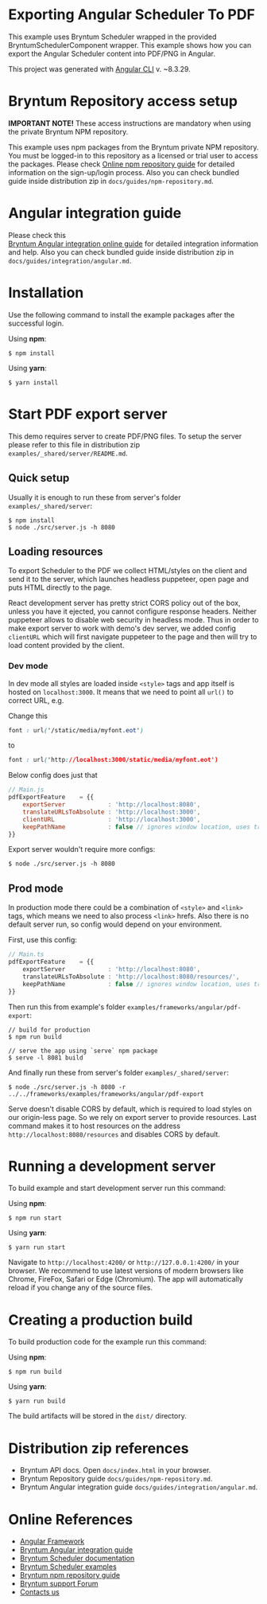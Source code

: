 # Exporting Angular Scheduler To PDF

This example uses Bryntum Scheduler wrapped in the provided BryntumSchedulerComponent wrapper.
This example shows how you can export the Angular Scheduler content into PDF/PNG in Angular.

This project was generated with [Angular CLI](https://github.com/angular/angular-cli) v.
~8.3.29.

# Bryntum Repository access setup

**IMPORTANT NOTE!** These access instructions are mandatory when using the private Bryntum NPM repository.

This example uses npm packages from the Bryntum private NPM repository. You must be logged-in to this repository as a
licensed or trial user to access the packages. Please
check [Online npm repository guide](https://bryntum.com/docs/scheduler/guide/Scheduler/npm-repository) for detailed information
on the sign-up/login process. Also you can check bundled guide inside distribution zip
in `docs/guides/npm-repository.md`.

# Angular integration guide

Please check this  
[Bryntum Angular integration online guide](https://bryntum.com/docs/scheduler/guide/Scheduler/integration/angular) for
detailed integration information and help. Also you can check bundled guide inside distribution zip
in `docs/guides/integration/angular.md`.

# Installation

Use the following command to install the example packages after the successful login.

Using **npm**:

```shell
$ npm install
```

Using **yarn**:

```shell
$ yarn install
```

# Start PDF export server

This demo requires server to create PDF/PNG files.
To setup the server please refer to this file in distribution zip `examples/_shared/server/README.md`.

## Quick setup

Usually it is enough to run these from server's folder `examples/_shared/server`:

```shell
$ npm install
$ node ./src/server.js -h 8080
```

## Loading resources

To export Scheduler to the PDF we collect HTML/styles on the client and send it to the server, which launches headless
puppeteer, open page and puts HTML directly to the page.

React development server has pretty strict CORS policy out of the box, unless you have it ejected, you cannot configure
response headers. Neither puppeteer allows to disable web security in headless mode. Thus in order to make export server
to work with demo's dev server, we added config `clientURL` which will first navigate puppeteer to the
page and then will
try to load content provided by the client.

### Dev mode

In dev mode all styles are loaded inside `<style>` tags and app itself is hosted on `localhost:3000`. It means that we
need to point all `url()` to correct URL, e.g.

Change this

```css
font : url('/static/media/myfont.eot')
```

to

```css
font : url('http://localhost:3000/static/media/myfont.eot')
```

Below config does just that

```javascript
// Main.js
pdfExportFeature    = {{
    exportServer            : 'http://localhost:8080',
    translateURLsToAbsolute : 'http://localhost:3000',
    clientURL               : 'http://localhost:3000',
    keepPathName            : false // ignores window location, uses translateURLsToAbsolute value
}}
```

Export server wouldn't require more configs:

```shell
$ node ./src/server.js -h 8080
```

## Prod mode

In production mode there could be a combination of `<style>` and `<link>` tags, which means we need to also
process `<link>`
hrefs. Also there is no default server run, so config would depend on your environment.

First, use this config:

```ts
// Main.ts
pdfExportFeature    = {{
    exportServer            : 'http://localhost:8080',
    translateURLsToAbsolute : 'http://localhost:8080/resources/',
    keepPathName            : false // ignores window location, uses translateURLsToAbsolute value
}}
```

Then run this from example's folder `examples/frameworks/angular/pdf-export`:

```shell
// build for production
$ npm run build

// serve the app using `serve` npm package
$ serve -l 8081 build
```

And finally run these from server's folder `examples/_shared/server`:

```shell
$ node ./src/server.js -h 8080 -r ../../frameworks/examples/frameworks/angular/pdf-export
```

Serve doesn't disable CORS by default, which is required to load styles on our origin-less page. So we rely on export
server to provide resources. Last command makes it to host resources on the address `http://localhost:8080/resources`
and disables CORS by default.

# Running a development server

To build example and start development server run this command:

Using **npm**:

```shell
$ npm run start
```

Using **yarn**:

```shell
$ yarn run start
```

Navigate to `http://localhost:4200/` or `http://127.0.0.1:4200/` in your browser. We recommend to use latest versions of
modern browsers like Chrome, FireFox, Safari or Edge (Chromium). The app will automatically reload if you change any of
the source files.

# Creating a production build

To build production code for the example run this command:

Using **npm**:

```shell
$ npm run build
```

Using **yarn**:

```shell
$ yarn run build
```

The build artifacts will be stored in the `dist/` directory.

# Distribution zip references

* Bryntum API docs. Open `docs/index.html` in your browser.
* Bryntum Repository guide `docs/guides/npm-repository.md`.
* Bryntum Angular integration guide `docs/guides/integration/angular.md`.

# Online References

* [Angular Framework](https://angular.io)
* [Bryntum Angular integration guide](https://bryntum.com/docs/scheduler/guide/Scheduler/integration/angular)
* [Bryntum Scheduler documentation](https://bryntum.com/docs/scheduler/)
* [Bryntum Scheduler examples](https://bryntum.com/examples/scheduler/)
* [Bryntum npm repository guide](https://bryntum.com/docs/scheduler/guide/Scheduler/npm-repository)
* [Bryntum support Forum](https://bryntum.com/forum/)
* [Contacts us](https://bryntum.com/contact/)
